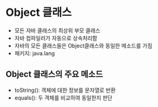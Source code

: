 
# Object 클래스

- 모든 자바 클래스의 최상위 부모 클래스
- 자바 컴파일러가 자동으로 상속처리함
- 자바의 모든 클래스들은 Object클래스와 동일한 메소드를 가짐
- 패키지: java.lang


## Object 클래스의 주요 메소드
- toString(): 객체에 대한 정보를 문자열로 반환
- equals(): 두 객체를 비교하여 동일한지 판단
